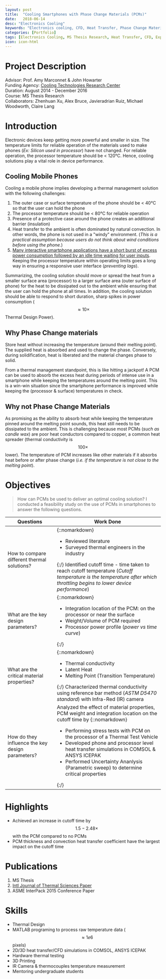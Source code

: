 ```yaml
---
layout: post
title:  "Cooling Smartphones with Phase Change Materials (PCMs)"
date:   2018-06-14
desc: "Electronics Cooling"
keywords: "Electronics cooling, CFD, Heat Transfer, Phase Change Materials,Thermal stress test, COMSOL, Simulation"
categories: [Portfolio]
tags: [Electronics Cooling, MS Thesis Research, Heat Transfer, CFD, Experiments]
icon: icon-html
---
```

# Project Description
Advisor: Prof. Amy Marconnet & John Howarter  
Funding Agency: [Cooling Technologies Research Center](https://engineering.purdue.edu/CTRC)  
Duration: August 2014 - December 2016  
Course: MS Thesis Research  
Collaborators: Zhenhuan Xu, Alex Bruce, Javieradrian Ruiz, Michael Woodworth, Claire Lang

# Introduction
Electronic devices keep getting more powerful and smaller in size. The temperature limits for reliable operation of the materials used to make phones (*Ex: Silicon used in processor*) have not changed. For reliable operation, the processor temperature should be < 120°C. Hence, cooling solutions play a vital role in device performance.

## Cooling Mobile Phones
Cooling a mobile phone implies developing a thermal management solution with the following challenges:
1. The outer case or surface temperature of the phone should be < 40°C so that the user can hold the phone
2. The processor temperature should be < 80°C for reliable operation
3. Presence of a protective case around the phone creates an additional barrier (insulation)
4. Heat transfer to the ambient is often dominated by natural convection. In other words, the phone is not used in a "windy" environment. (*This is a practical assumption because users do not think about wind conditions before using the phone.*)  
5. [Many interactive smartphone applications have a short burst of excess power consumption followed by an idle time waiting for user inputs](www.scientificamerican.com/article/computational-sprinting/). Keeping the processor temperature within operating limits goes a long way in ensuring a responsive user interface (*preventing lags*).

Summarizing, the cooling solution should move or spread the heat from a smaller surface area (processor) to a larger surface area (outer surface of phone) for the heat to be dissipated out to the ambient while ensuring that the user can hold the phone at all times. In addition, the cooling solution should be able to respond to short duration, sharp spikes in power consumption ($$\approx 10\times$$ Thermal Design Power).

## Why Phase Change materials
 Store heat without increasing the temperature (around their melting point). The supplied heat is absorbed and used to change the phase. Conversely, during solidification, heat is liberated and the material changes phase to solid.  

From a thermal management standpoint, this is like hitting a jackpot! A PCM can be used to absorb the excess heat during periods of intense use in a smartphone while keeping the temperatures around the melting point. This is a win-win situation since the smartphone performance is improved while keeping the (processor & surface) temperatures in check.

## Why not Phase Change Materials
As promising as the ability to absorb heat while keeping the temperature pinned around the melting point sounds, this heat still needs to be dissipated to the ambient. This is challenging because most PCMs (*such as candle wax*) are poor heat conductors compared to copper, a common heat spreader (thermal conductivity is $$ 100 \times $$ lower). The temperature of PCM increases like other materials if it absorbs heat before or after phase change (*i.e. if the temperature is not close to the melting point*).

# Objectives

> How can PCMs be used to deliver an optimal cooling solution?
I conducted a feasibility study on the use of PCMs in smartphones to answer the following questions.


| Questions      | Work Done         |
| ------------- | ------------------ |
| How to compare different thermal solutions?         |   {::nomarkdown}<ul><li> Reviewed literature </li><li> Surveyed thermal engineers in the industry</li></ul>{:/} Identified cutoff time - time taken to reach cutoff temperature (*Cutoff temperature is the temperature after which throttling begins to lower device performance*)|
|   What are the key design parameters?         |    {::nomarkdown}<ul><li>Integration location of the PCM: on the processor or near the surface </li><li>Weight/Volume of PCM required </li><li>Processor power profile (*power vs time curve*) </li></ul>{:/}|
|  What are the critical material properties?         |    {::nomarkdown}<ul><li> Thermal conductivity </li><li> Latent Heat </li>     <li> Melting Point (Transition Temperature) </li></ul>{:/} Characterized thermal conductivity using reference bar method (*ASTM D5470 standard*) with Infra-Red (IR) camera       |
|How do they influence the key design parameters?| Analyzed the effect of material properties, PCM weight and integration location on the cutoff time by       {::nomarkdown} <ul><li> Performing stress tests with PCM on the processor of a Thermal Test Vehicle   </li><li> Developed phone and processor level heat transfer simulations in COMSOL & ANSYS ICEPAK </li> <li> Performed Uncertainty Ananlysis (Parametric sweep) to determine critical properties </li> </ul> {:/}|

# Highlights

* Achieved an increase in cutoff time by $$ 1.5 - 2.48 \times $$ with the PCM compared to no PCMs
* PCM thickness and convection heat transfer coefficient have the largest impact on the cutoff time

# Publications
1. MS Thesis
2. [Intl Journal of Thermal Sciences Paper](https://doi.org/10.1016/j.ijthermalsci.2018.03.012)
3. ASME InterPack 2015 Conference Paper


# Skills
* Thermal Design
* MATLAB programing to process raw temperature data ($$ \approx 1e6 $$ pixels)
* 2D/3D heat transfer/CFD simulations in COMSOL, ANSYS ICEPAK
* Hardware thermal testing
* 3D Printing
* IR Camera & thermocouples temperature measurement
* Mentoring undergraduate students

